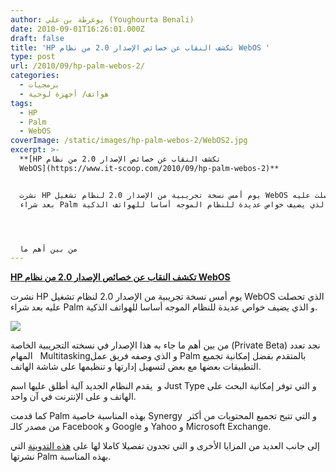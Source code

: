 ```yaml
---
author: يوغرطة بن علي (Youghourta Benali)
date: 2010-09-01T16:26:01.000Z
draft: false
title: 'HP تكشف النقاب عن خصائص الإصدار 2.0 من نظام WebOS '
type: post
url: /2010/09/hp-palm-webos-2/
categories:
  - برمجيات
  - هواتف/ أجهزة لوحية
tags:
  - HP
  - Palm
  - WebOS
coverImage: /static/images/hp-palm-webos-2/WebOS2.jpg
excerpt: >-
  **[HP تكشف النقاب عن خصائص الإصدار 2.0 من نظام
  WebOS](https://www.it-scoop.com/2010/09/hp-palm-webos-2)**


  نشرت HP يوم أمس نسخة تجريبية من الإصدار 2.0 لنظام تشغيل WebOS الذي تحصلت عليه
  بعد شراء Palm و الذي يضيف خواص عديدة للنظام الموجه أساسا للهواتف الذكية.




  من بين أهم ما
---
```

**[HP تكشف النقاب عن خصائص الإصدار 2.0 من نظام WebOS](https://www.it-scoop.com/2010/09/hp-palm-webos-2)**

نشرت HP يوم أمس نسخة تجريبية من الإصدار 2.0 لنظام تشغيل WebOS الذي تحصلت عليه بعد شراء Palm و الذي يضيف خواص عديدة للنظام الموجه أساسا للهواتف الذكية.

![](/static/images/hp-palm-webos-2/WebOS2.jpg)

من بين أهم ما جاء به هذا الإصدار في نسخته التجريبية الخاصة (Private Beta) نجد تعدد المهام   Multitaskingو الذي وصفه فريق عمل Palm بالمتقدم بفضل إمكانية تجميع التطبيقات بعضها مع بعض لتسهيل إدارتها و تنظيمها على شاشة الهاتف.

و  يقدم النظام الجديد آلية أطلق عليها اسم Just Type و التي توفر إمكانية البحث على الهاتف و على الإنترنت في آن واحد.

كما قدمت Palm بهذه المناسبة خاصية Synergy  و التي تتيح تجميع المحتويات من أكثر من مصدر كالـ Facebook و Google و Yahoo و Microsoft Exchange.

إلى جانب العديد من المزايا الأخرى و التي تجدون تفصيلا كاملا لها على [هذه التدوينة](http://developer.palm.com/index.php?option=com_content\&view=article\&id=2109#stacks) التي نشرتها Palm بهذه المناسبة.

